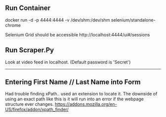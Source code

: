## Run Container
docker run -d -p 4444:4444 -v /dev/shm:/dev/shm selenium/standalone-chrome

Selenium Grid should be accessible
http://localhost:4444/ui#/sessions 

## Run Scraper.Py 
Look at video feed in localhost. (Default password is 'Secret')

---

## Entering First Name // Last Name into Form
Had trouble finding xPath.. used an extension to locate it. 
The downside of using an exact path like this is it will run into an error if the webpage structure ever changes.
https://addons.mozilla.org/en-US/firefox/addon/xpath_finder/

